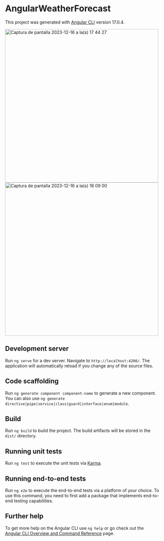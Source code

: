 # AngularWeatherForecast

This project was generated with [Angular CLI](https://github.com/angular/angular-cli) version 17.0.4.

<img width="500" alt="Captura de pantalla 2023-12-16 a la(s) 17 44 27" src="https://github.com/GerardoRegalado/angular-weather-forecast/assets/97474369/3d0f78d3-0d4a-401b-b844-a6fab06e19f1">

<img width="500" alt="Captura de pantalla 2023-12-16 a la(s) 18 09 00" src="https://github.com/GerardoRegalado/angular-weather-forecast/assets/97474369/51be7d40-7278-443d-b9a8-a9089b615df6">

## Development server

Run `ng serve` for a dev server. Navigate to `http://localhost:4200/`. The application will automatically reload if you change any of the source files.

## Code scaffolding

Run `ng generate component component-name` to generate a new component. You can also use `ng generate directive|pipe|service|class|guard|interface|enum|module`.

## Build

Run `ng build` to build the project. The build artifacts will be stored in the `dist/` directory.

## Running unit tests

Run `ng test` to execute the unit tests via [Karma](https://karma-runner.github.io).

## Running end-to-end tests

Run `ng e2e` to execute the end-to-end tests via a platform of your choice. To use this command, you need to first add a package that implements end-to-end testing capabilities.

## Further help

To get more help on the Angular CLI use `ng help` or go check out the [Angular CLI Overview and Command Reference](https://angular.io/cli) page.
